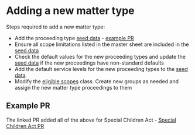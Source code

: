 # Adding a new matter type
Steps required to add a new matter type:
* Add the proceeding type [seed data](/db/seed_data/proceeding_types.yml) - [example PR](https://github.com/ministryofjustice/legal-framework-api/pull/1451)
* Ensure all scope limitations listed in the master sheet are included in the [seed data](/db/seed_data/scope_limitations.yml)
* Check the default values for the new proceeding types and update the [seed data](/db/seed_data/default_cost_limitations.yml) if the new proceedings have non-standard defaults
* Add the default service levels for the new proceeding types to the [seed data](/db/seed_data/proceeding_type_service_levels.yml)
* Modify the [eligible scopes](config/eligible_scopes.yml) class.  Create new groups as needed and assign the new matter type proceedings to them

## Example PR
The linked PR added all of the above for Special Children Act - [Special Children Act PR](https://github.com/ministryofjustice/legal-framework-api/pull/1288)

